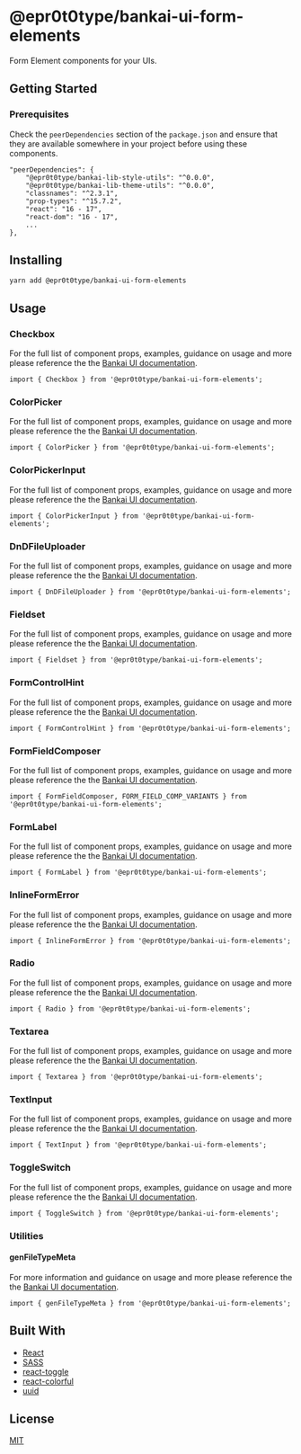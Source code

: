 # @epr0t0type/bankai-ui-form-elements
Form Element components for your UIs.

## Getting Started

### Prerequisites
Check the `peerDependencies` section of the `package.json` and ensure that they are available somewhere in your project before using these components.

```
"peerDependencies": {
    "@epr0t0type/bankai-lib-style-utils": "^0.0.0",
    "@epr0t0type/bankai-lib-theme-utils": "^0.0.0",
    "classnames": "^2.3.1",
    "prop-types": "^15.7.2",
    "react": "16 - 17",
    "react-dom": "16 - 17",
    ...
},
```

## Installing
```
yarn add @epr0t0type/bankai-ui-form-elements
```

## Usage

### Checkbox
For the full list of component props, examples, guidance on usage and more please reference the the [Bankai UI documentation](https://bankai-ui.com/?path=/docs/components-form-elements--checkbox-story).

```
import { Checkbox } from '@epr0t0type/bankai-ui-form-elements';
```

### ColorPicker
For the full list of component props, examples, guidance on usage and more please reference the the [Bankai UI documentation](https://bankai-ui.com/?path=/story/components-form-elements--color-picker-story).

```
import { ColorPicker } from '@epr0t0type/bankai-ui-form-elements';
```

### ColorPickerInput
For the full list of component props, examples, guidance on usage and more please reference the the [Bankai UI documentation](https://bankai-ui.com/?path=/story/components-form-elements--color-picker-input-story).

```
import { ColorPickerInput } from '@epr0t0type/bankai-ui-form-elements';
```

### DnDFileUploader
For the full list of component props, examples, guidance on usage and more please reference the the [Bankai UI documentation](https://bankai-ui.com/?path=/story/components-form-elements--dn-d-file-uploader-story).

```
import { DnDFileUploader } from '@epr0t0type/bankai-ui-form-elements';
```

### Fieldset
For the full list of component props, examples, guidance on usage and more please reference the the [Bankai UI documentation](https://bankai-ui.com/?path=/story/components-form-elements--fieldset-story).

```
import { Fieldset } from '@epr0t0type/bankai-ui-form-elements';
```

### FormControlHint
For the full list of component props, examples, guidance on usage and more please reference the the [Bankai UI documentation](https://bankai-ui.com/).

```
import { FormControlHint } from '@epr0t0type/bankai-ui-form-elements';
```

### FormFieldComposer
For the full list of component props, examples, guidance on usage and more please reference the the [Bankai UI documentation](https://bankai-ui.com/?path=/story/components-form-elements--form-field-composer-story).

```
import { FormFieldComposer, FORM_FIELD_COMP_VARIANTS } from '@epr0t0type/bankai-ui-form-elements';
```

### FormLabel
For the full list of component props, examples, guidance on usage and more please reference the the [Bankai UI documentation](https://bankai-ui.com/).

```
import { FormLabel } from '@epr0t0type/bankai-ui-form-elements';
```

### InlineFormError
For the full list of component props, examples, guidance on usage and more please reference the the [Bankai UI documentation](https://bankai-ui.com/).

```
import { InlineFormError } from '@epr0t0type/bankai-ui-form-elements';
```

### Radio
For the full list of component props, examples, guidance on usage and more please reference the the [Bankai UI documentation](https://bankai-ui.com/?path=/story/components-form-elements--radio-story).

```
import { Radio } from '@epr0t0type/bankai-ui-form-elements';
```

### Textarea
For the full list of component props, examples, guidance on usage and more please reference the the [Bankai UI documentation](https://bankai-ui.com/?path=/story/components-form-elements--textarea-story).

```
import { Textarea } from '@epr0t0type/bankai-ui-form-elements';
```

### TextInput
For the full list of component props, examples, guidance on usage and more please reference the the [Bankai UI documentation](https://bankai-ui.com/?path=/story/components-form-elements--text-input-story).

```
import { TextInput } from '@epr0t0type/bankai-ui-form-elements';
```

### ToggleSwitch
For the full list of component props, examples, guidance on usage and more please reference the the [Bankai UI documentation](https://bankai-ui.com/?path=/story/components-form-elements--toggle-switch-story).

```
import { ToggleSwitch } from '@epr0t0type/bankai-ui-form-elements';
```

### Utilities

#### genFileTypeMeta
For more information and guidance on usage and more please reference the the [Bankai UI documentation](https://bankai-ui.com/).

```
import { genFileTypeMeta } from '@epr0t0type/bankai-ui-form-elements';
```

## Built With
* [React](https://github.com/facebook/react)
* [SASS](https://github.com/sass/sass)
* [react-toggle](https://github.com/aaronshaf/react-toggle)
* [react-colorful](https://github.com/omgovich/react-colorful)
* [uuid](https://github.com/uuidjs/uuid)

## License
[MIT](../../../LICENSE)
